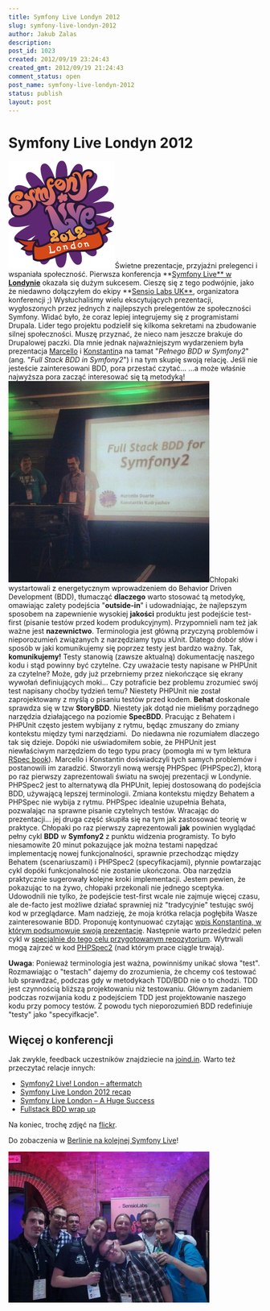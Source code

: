 ```yaml
---
title: Symfony Live Londyn 2012
slug: symfony-live-londyn-2012
author: Jakub Zalas
description: 
post_id: 1023
created: 2012/09/19 23:24:43
created_gmt: 2012/09/19 21:24:43
comment_status: open
post_name: symfony-live-londyn-2012
status: publish
layout: post
---
```


<!--Świetne prezentacje, przyjaźni prelegenci i wspaniała społeczność. Pierwsza konferencja Symfony Live w Londynie okazała się dużym sukcesem. Cieszę się z tego podwójnie, jako że niedawno dołączyłem do ekipy Sensio Labs UK, organizatora konferencji ;)-->

# Symfony Live Londyn 2012

![](/uploads/wp/2012/09/sflive-london-2012.png)Świetne prezentacje, przyjaźni prelegenci i wspaniała społeczność. Pierwsza konferencja **[Symfony Live** w **Londynie**](http://london2012.live.symfony.com/) okazała się dużym sukcesem. Cieszę się z tego podwójnie, jako że niedawno dołączyłem do ekipy **[Sensio Labs UK**](http://www.sensiolabs.co.uk/), organizatora konferencji ;) Wysłuchaliśmy wielu ekscytujących prezentacji, wygłoszonych przez jednych z najlepszych prelegentów ze społeczności Symfony. Widać było, że coraz lepiej integrujemy się z programistami Drupala. Lider tego projektu podzielił się kilkoma sekretami na zbudowanie silnej społeczności. Muszę przyznać, że nieco nam jeszcze brakuje do Drupalowej paczki. Dla mnie jednak najważniejszym wydarzeniem była prezentacja [Marcello](https://twitter.com/_md) i [Konstantin](https://twitter.com/everzet)a na tamat "_Pełnego BDD w Symfony2_" (ang. "_Full Stack BDD in Symfony2_") i na tym skupię swoją relację. Jeśli nie jesteście zainteresowani BDD, pora przestać czytać... ...a może właśnie najwyższa pora zacząć interesować się tą metodyką! ![](/uploads/wp/2012/09/konstantin-and-marcello-400x400.jpeg)Chłopaki wystartowali z energetycznym wprowadzeniem do Behavior Driven Development (BDD), tłumacząć **dlaczego** warto stosować tą metodykę, omawiając zalety podejścia "**outside-in**" i udowadniając, że najlepszym sposobem na zapewnienie wysokiej **jakości** produktu jest podejście test-first (pisanie testów przed kodem produkcyjnym). Przypomnieli nam też jak ważne jest **nazewnictwo**. Terminologia jest główną przyczyną problemów i nieporozumień związanych z narzędziamy typu xUnit. Dlatego dobór słów i sposób w jaki komunikujemy się poprzez testy jest bardzo ważny. Tak, **komunikujemy!** Testy stanowią (zawsze aktualną) dokumentację naszego kodu i stąd powinny być czytelne. Czy uważacie testy napisane w PHPUnit za czytelne? Może, gdy już przebrniemy przez niekończące się ekrany wywołań definiujących moki... Czy potraficie bez problemu zrozumieć swój test napisany choćby tydzień temu? Niestety PHPUnit nie został zaprojektowany z myślą o pisaniu testów przed kodem. **Behat** doskonale sprawdza się w tzw **StoryBDD**. Niestety jak dotąd nie mieliśmy porządnego narzędzia działającego na poziomie **SpecBDD**. Pracując z Behatem i PHPUnit często jestem wybijany z rytmu, będąc zmuszany do zmiany kontekstu między tymi narzędziami.  Do niedawna nie rozumiałem dlaczego tak się dzieje. Dopóki nie uświadomiłem sobie, że PHPUnit jest niewłaściwym narzędziem do tego typu pracy (pomogła mi w tym lektura [RSpec book](http://pragprog.com/book/achbd/the-rspec-book)). Marcello i Konstantin doświadczyli tych samych problemów i postanowili im zaradzić. Stworzyli nową wersję PHPSpec (PHPSpec2), ktorą po raz pierwszy zaprezentowali światu na swojej prezentacji w Londynie. PHPSpec2 jest to alternatywą dla PHPUnit, lepiej dostosowaną do podejścia BDD, używającą lepszej terminologii. Zmiana kontekstu między Behatem a PHPSpec nie wybija z rytmu. PHPSpec idealnie uzupełnia Behata, pozwalając na sprawne pisanie czytelnych testów. Wracając do prezentacji... jej druga część skupiła się na tym jak zastosować teorię w praktyce. Chłopaki po raz pierwszy zaprezentowali **jak** powinien wyglądać pełny cykl **BDD** w **Symfony2** z punktu widzenia programisty. To było niesamowite 20 minut pokazujące jak można testami napędzać implementację nowej funkcjonalności, sprawnie przechodząc między Behatem (scenariuszami) i PHPSpec2 (specyfikacjami), płynnie powtarzając cykl dopóki funkcjonalność nie zostanie ukończona. Oba narzędzia praktycznie sugerowały kolejne kroki implementacji. Jestem pewien, że pokazując to na żywo, chłopaki przekonali nie jednego sceptyka. Udowodnili nie tylko, że podejście test-first wcale nie zajmuje więcej czasu, ale de-facto jest możliwe działać sprawniej niż "tradycyjnie" testując swój kod w przeglądarce. Mam nadzieję, że moja krótka relacja pogłębiła Wasze zainteresowanie BDD. Proponuję kontynuować czytając [wpis Konstantina, w którym podsumowuje swoją prezentację](http://everzet.com/post/31581124270/fullstack-bdd-2012-wrapup). Następnie warto prześledzić pełen cykl w [specjalnie do tego celu przygotowanym repozytorium](https://github.com/everzet/fullstack-bdd-sflive2012). Wytrwali mogą zajrzeć w kod [PHPSpec2](https://github.com/phpspec/phpspec2) (nad którym prace ciągle trwają). 

**Uwaga**: Ponieważ terminologia jest ważna, powinniśmy unikać słowa "test". Rozmawiając o "testach" dajemy do zrozumienia, że chcemy coś testować lub sprawdzać, podczas gdy w metodykach TDD/BDD nie o to chodzi. TDD jest czynnością bliższą projektowaniu niż testowaniu. Głównym zadaniem podczas rozwijania kodu z podejściem TDD jest projektowanie naszego kodu przy pomocy testów. Z powodu tych nieporozumień BDD redefiniuje "testy" jako "specyifkacje".

## Więcej o konferencji

Jak zwykle, feedback uczestników znajdziecie na [joind.in](https://joind.in/event/view/1000). Warto też przeczytać relacje innych: 

  * [Symfony2 Live! London – aftermatch](http://criticallog.thornet.net/2012/09/14/symfony2-live-london-aftermatch/)
  * [Symfony Live London 2012 recap](http://xlab.pl/symfony-live-london-2012-recap/)
  * [Symfony Live London – A Huge Success](http://www.sensiolabs.co.uk/blog/symfony-live-london-a-huge-success/)
  * [Fullstack BDD wrap up](http://everzet.com/post/31581124270/fullstack-bdd-2012-wrapup)

Na koniec, trochę zdjęć na [flickr](http://www.flickr.com/photos/sensiolabsuk/sets/72157631558775580/).

Do zobaczenia w [Berlinie na kolejnej Symfony Live](http://berlin2012.live.symfony.com/en/index.html)!

![](/uploads/wp/2012/09/polish-symfony-community-london-2012-400x300.jpg)

